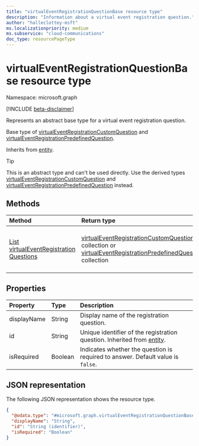 ```yaml
---
title: "virtualEventRegistrationQuestionBase resource type"
description: "Information about a virtual event registration question."
author: "halleclottey-msft"
ms.localizationpriority: medium
ms.subservice: "cloud-communications"
doc_type: resourcePageType
---
```


# virtualEventRegistrationQuestionBase resource type

Namespace: microsoft.graph

[!INCLUDE [beta-disclaimer](../../includes/beta-disclaimer.md)]

Represents an abstract base type for a virtual event registration question.

Base type of [virtualEventRegistrationCustomQuestion](../resources/virtualeventregistrationcustomquestion.md) and [virtualEventRegistrationPredefinedQuestion](../resources/virtualeventregistrationpredefinedquestion.md).

Inherits from [entity](../resources/entity.md).

> [!TIP]
> This is an abstract type and can't be used directly. Use the derived types [virtualEventRegistrationCustomQuestion](../resources/virtualeventregistrationcustomquestion.md) and [virtualEventRegistrationPredefinedQuestion](../resources/virtualeventregistrationpredefinedquestion.md) instead.

## Methods

|Method|Return type|Description|
|:---|:---|:---|
|[List virtualEventRegistration Questions](../api/virtualeventregistration-list-questions.md)|[virtualEventRegistrationCustomQuestion](../resources/virtualeventregistrationcustomquestion.md) collection or [virtualEventRegistrationPredefinedQuestion](../resources/virtualeventregistrationpredefinedquestion.md) collection|Get a list of all [registration](../resources/virtualeventregistration.md) questions of a [webinar](../resources/virtualeventwebinar.md).|
## Properties

|Property|Type|Description|
|:---|:---|:---|
|displayName|String|Display name of the registration question.|
|id|String|Unique identifier of the registration question. Inherited from [entity](../resources/entity.md).|
|isRequired|Boolean| Indicates whether the question is required to answer. Default value is `false`.|

## JSON representation

The following JSON representation shows the resource type.
<!-- {
  "blockType": "resource",
  "keyProperty": "id",
  "@odata.type": "microsoft.graph.virtualEventRegistrationQuestionBase",
  "baseType": "microsoft.graph.entity",
  "openType": false
}
-->
``` json
{
  "@odata.type": "#microsoft.graph.virtualEventRegistrationQuestionBase",
  "displayName": "String",  
  "id": "String (identifier)",
  "isRequired": "Boolean"
}
```
